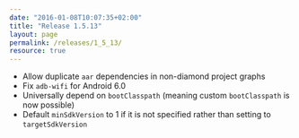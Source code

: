 ```yaml
---
date: "2016-01-08T10:07:35+02:00"
title: "Release 1.5.13"
layout: page
permalink: /releases/1_5_13/
resource: true
---
```


* Allow duplicate `aar` dependencies in non-diamond project graphs
* Fix `adb-wifi` for Android 6.0
* Universally depend on `bootClasspath` (meaning custom `bootClasspath` is now possible)
* Default `minSdkVersion` to 1 if it is not specified rather than setting to `targetSdkVersion`
